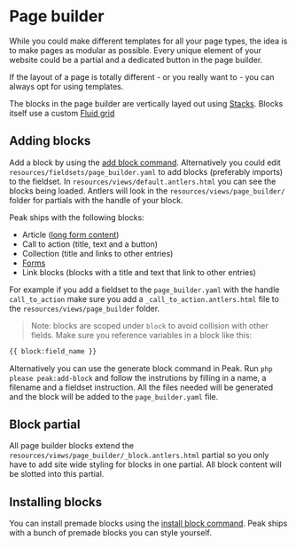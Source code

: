 # Page builder

While you could make different templates for all your page types, the idea is to make pages as modular as possible. Every unique element of your website could be a partial and a dedicated button in the page builder.

If the layout of a page is totally different - or you really want to - you can always opt for using templates.

The blocks in the page builder are vertically layed out using [Stacks](/features/stacks.md). Blocks itself use a custom [Fluid grid](/features/fluid-grid.md)

## Adding blocks
Add a block by using the [add block command](/getting-started/commands.html#add-page-builder-block). Alternatively you could edit `resources/fieldsets/page_builder.yaml` to add blocks (preferably imports) to the fieldset. In `resources/views/default.antlers.html` you can see the blocks being loaded. Antlers will look in the `resources/views/page_builder/` folder for partials with the handle of your block.

Peak ships with the following blocks:

* Article ([long form content](/features/bard.html))
* Call to action (title, text and a button)
* Collection (title and links to other entries)
* [Forms](/features/forms.html)
* Link blocks (blocks with a title and text that link to other entries)

For example if you add a fieldset to the `page_builder.yaml` with the handle `call_to_action` make sure you add a `_call_to_action.antlers.html` file to the `resources/views/page_builder` folder.

> Note: blocks are scoped under `block` to avoid collision with other fields. Make sure you reference variables in a block like this:
```html
{{ block:field_name }}
```

Alternatively you can use the generate block command in Peak. Run `php please peak:add-block` and follow the instrutions by filling in a name, a filename and a fieldset instruction. All the files needed will be generated and the block will be added to the `page_builder.yaml` file.

## Block partial
All page builder blocks extend the `resources/views/page_builder/_block.antlers.html` partial so you only have to add site wide styling for blocks in one partial. All block content will be slotted into this partial.

## Installing blocks
You can install premade blocks using the [install block command](/getting-started/commands.html#install-page-builder-block). Peak ships with a bunch of premade blocks you can style yourself.

